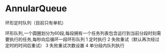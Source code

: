 # AnnularQueue
环形定时队列（目前只有单机）

环形队列,一个圆圈划分为60段,每段拥有一个任务列表包含运行到当前分段时刻需要执行的任务,每秒向后循环一段环形队列
1 定时执行
2 失败重试（默认再次经过定时的时间后重试）
3 失败重试次数设置
4 单分段内队列执行
